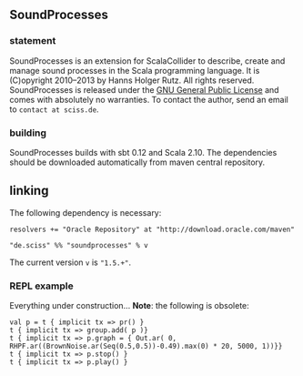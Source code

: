 ## SoundProcesses

### statement

SoundProcesses is an extension for ScalaCollider to describe, create and manage sound processes in the Scala programming language. It is (C)opyright 2010&ndash;2013 by Hanns Holger Rutz. All rights reserved. SoundProcesses is released under the [GNU General Public License](http://github.com/Sciss/SoundProcesses3/blob/master/licenses/SoundProcesses-License.txt) and comes with absolutely no warranties. To contact the author, send an email to `contact at sciss.de`.

### building

SoundProcesses builds with sbt 0.12 and Scala 2.10. The dependencies should be downloaded automatically from maven central repository.

## linking

The following dependency is necessary:

    resolvers += "Oracle Repository" at "http://download.oracle.com/maven"
    
    "de.sciss" %% "soundprocesses" % v

The current version `v` is `"1.5.+"`.

### REPL example

Everything under construction... __Note__: the following is obsolete:

    val p = t { implicit tx => pr() }
    t { implicit tx => group.add( p )}
    t { implicit tx => p.graph = { Out.ar( 0, RHPF.ar((BrownNoise.ar(Seq(0.5,0.5))-0.49).max(0) * 20, 5000, 1))}}
    t { implicit tx => p.stop() }
    t { implicit tx => p.play() }
